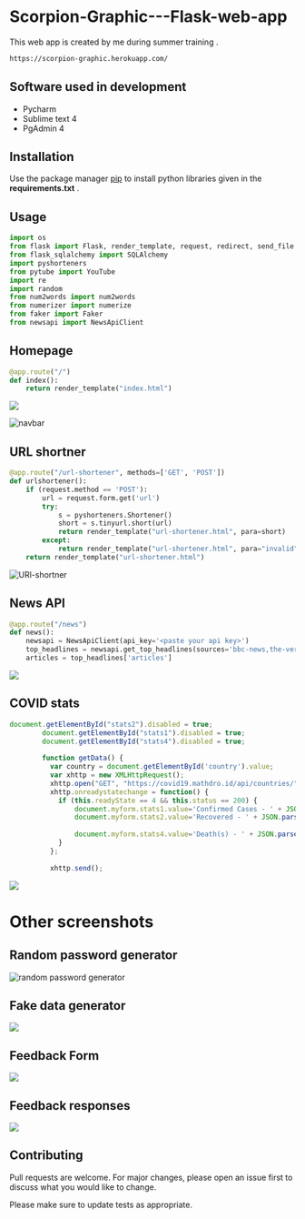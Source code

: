 # Scorpion-Graphic---Flask-web-app

This web app is created by me during summer training .

```bash
https://scorpion-graphic.herokuapp.com/
```
## Software used in development
- Pycharm
- Sublime text 4
- PgAdmin 4

## Installation

Use the package manager [pip](https://pip.pypa.io/en/stable/) to install python libraries given in the  **requirements.txt** .


## Usage

```python
import os
from flask import Flask, render_template, request, redirect, send_file
from flask_sqlalchemy import SQLAlchemy
import pyshorteners
from pytube import YouTube
import re
import random
from num2words import num2words
from numerizer import numerize
from faker import Faker
from newsapi import NewsApiClient
```


## Homepage
```python
@app.route("/")
def index():
    return render_template("index.html")
```
![](https://github.com/ritikdeswal/Scorpion-Graphic---Flask-web-app/blob/master/homepage.gif)

![navbar](https://github.com/ritikdeswal/Scorpion-Graphic---Flask-web-app/blob/master/scrnli_11_2_2020_2-38-45%20AM.png)

## URL shortner
```python
@app.route("/url-shortener", methods=['GET', 'POST'])
def urlshortener():
    if (request.method == 'POST'):
        url = request.form.get('url')
        try:
            s = pyshorteners.Shortener()
            short = s.tinyurl.short(url)
            return render_template("url-shortener.html", para=short)
        except:
            return render_template("url-shortener.html", para="invalid")
    return render_template("url-shortener.html")
```

![URl-shortner](https://github.com/ritikdeswal/Scorpion-Graphic---Flask-web-app/blob/master/scrnli_11_2_2020_2-40-15%20AM.png)


## News API
```python
@app.route("/news")
def news():
    newsapi = NewsApiClient(api_key='<paste your api key>')
    top_headlines = newsapi.get_top_headlines(sources='bbc-news,the-verge', language='en')
    articles = top_headlines['articles']
```

![](https://github.com/ritikdeswal/Scorpion-Graphic---Flask-web-app/blob/master/scrnli_11_2_2020_2-54-10%20AM.png)


## COVID stats
```javascript
document.getElementById("stats2").disabled = true;
        document.getElementById("stats1").disabled = true;
        document.getElementById("stats4").disabled = true;
        
        function getData() {
          var country = document.getElementById('country').value;
          var xhttp = new XMLHttpRequest();
          xhttp.open("GET", "https://covid19.mathdro.id/api/countries/" + country, true);
          xhttp.onreadystatechange = function() {
            if (this.readyState == 4 && this.status == 200) {
                document.myform.stats1.value='Confirmed Cases - ' + JSON.parse(this.responseText)['confirmed'].value
                document.myform.stats2.value='Recovered - ' + JSON.parse(this.responseText)['recovered'].value
               
                document.myform.stats4.value='Death(s) - ' + JSON.parse(this.responseText)['deaths'].value
            }
          };
          
          xhttp.send();
```
![](https://github.com/ritikdeswal/Scorpion-Graphic---Flask-web-app/blob/master/scrnli_11_2_2020_2-44-45%20AM.png)

# Other screenshots
## Random password generator

![random password generator](https://github.com/ritikdeswal/Scorpion-Graphic---Flask-web-app/blob/master/scrnli_11_2_2020_2-43-16%20AM.png)

## Fake data generator

![](https://github.com/ritikdeswal/Scorpion-Graphic---Flask-web-app/blob/master/scrnli_11_2_2020_2-49-43%20AM.png)

## Feedback Form

![](https://github.com/ritikdeswal/Scorpion-Graphic---Flask-web-app/blob/master/scrnli_11_2_2020_3-06-41%20AM.png)

## Feedback responses

![](https://github.com/ritikdeswal/Scorpion-Graphic---Flask-web-app/blob/master/scrnli_11_2_2020_3-13-53%20AM.png)


## Contributing
Pull requests are welcome. For major changes, please open an issue first to discuss what you would like to change.

Please make sure to update tests as appropriate.

